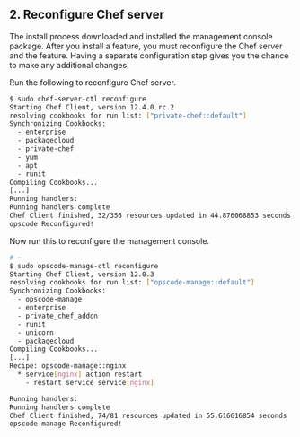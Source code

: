 ## 2. Reconfigure Chef server

The install process downloaded and installed the management console package. After you install a feature, you must reconfigure the Chef server and the feature. Having a separate configuration step gives you the chance to make any additional changes.

Run the following to reconfigure Chef server.

```bash
$ sudo chef-server-ctl reconfigure
Starting Chef Client, version 12.4.0.rc.2
resolving cookbooks for run list: ["private-chef::default"]
Synchronizing Cookbooks:
  - enterprise
  - packagecloud
  - private-chef
  - yum
  - apt
  - runit
Compiling Cookbooks...
[...]
Running handlers:
Running handlers complete
Chef Client finished, 32/356 resources updated in 44.876068853 seconds
opscode Reconfigured!
```

Now run this to reconfigure the management console.

```bash
# ~
$ sudo opscode-manage-ctl reconfigure
Starting Chef Client, version 12.0.3
resolving cookbooks for run list: ["opscode-manage::default"]
Synchronizing Cookbooks:
  - opscode-manage
  - enterprise
  - private_chef_addon
  - runit
  - unicorn
  - packagecloud
Compiling Cookbooks...
[...]
Recipe: opscode-manage::nginx
  * service[nginx] action restart
    - restart service service[nginx]

Running handlers:
Running handlers complete
Chef Client finished, 74/81 resources updated in 55.616616854 seconds
opscode-manage Reconfigured!
```
